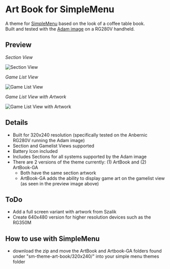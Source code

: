 # Art Book for SimpleMenu
A theme for [SimpleMenu](https://github.com/fgl82/simplemenu) based on the look of a coffee table book.  
Built and tested with the [Adam image](https://github.com/eduardofilo/RG350_adam_image) on a RG280V handheld.

## Preview

*Section View*

![Section View](https://i.imgur.com/8zbE6ho.png)

*Game List View*

![Game List View](https://i.imgur.com/aeMX2sj.png)

*Game List View with Artwork*

![Game List View with Artwork](https://i.imgur.com/VNjLxYr.png)


## Details

- Built for 320x240 resolution (specifically tested on the Anbernic RG280V running the Adam image) 
- Section and Gamelist Views supported
- Battery Icon included
- Includes Sections for all systems supported by the Adam image
- There are 2 versions of the theme currently: (1) ArtBook and (2) ArtBook-GA
  - Both have the same section artwork
  - ArtBook-GA adds the ability to display game art on the gamelist view (as seen in the preview image above)
  
## ToDo
- Add a full screen variant with artwork from Szalik
- Create 640x480 version for higher resolution devices such as the RG350M


## How to use with SimpleMenu
- download the zip and move the ArtBook and Artbook-GA folders found under "sm-theme-art-book/320x240/" into your simple menu themes folder
